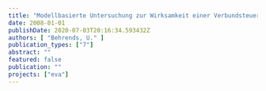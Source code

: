 ```yaml
---
title: "Modellbasierte Untersuchung zur Wirksamkeit einer Verbundsteuerung von Abwasserpumpwerken"
date: 2008-01-01
publishDate: 2020-07-03T20:16:34.593432Z
authors: [ "Behrends, U." ]
publication_types: ["7"]
abstract: ""
featured: false
publication: ""
projects: ["eva"]
---
```


